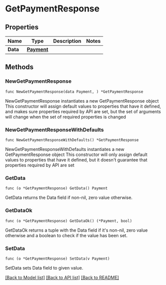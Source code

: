 # GetPaymentResponse

## Properties

Name | Type | Description | Notes
------------ | ------------- | ------------- | -------------
**Data** | [**Payment**](Payment.md) |  |

## Methods

### NewGetPaymentResponse

`func NewGetPaymentResponse(data Payment, ) *GetPaymentResponse`

NewGetPaymentResponse instantiates a new GetPaymentResponse object
This constructor will assign default values to properties that have it defined,
and makes sure properties required by API are set, but the set of arguments
will change when the set of required properties is changed

### NewGetPaymentResponseWithDefaults

`func NewGetPaymentResponseWithDefaults() *GetPaymentResponse`

NewGetPaymentResponseWithDefaults instantiates a new GetPaymentResponse object
This constructor will only assign default values to properties that have it defined,
but it doesn't guarantee that properties required by API are set

### GetData

`func (o *GetPaymentResponse) GetData() Payment`

GetData returns the Data field if non-nil, zero value otherwise.

### GetDataOk

`func (o *GetPaymentResponse) GetDataOk() (*Payment, bool)`

GetDataOk returns a tuple with the Data field if it's non-nil, zero value otherwise
and a boolean to check if the value has been set.

### SetData

`func (o *GetPaymentResponse) SetData(v Payment)`

SetData sets Data field to given value.



[[Back to Model list]](../README.md#documentation-for-models) [[Back to API list]](../README.md#documentation-for-api-endpoints) [[Back to README]](../README.md)
